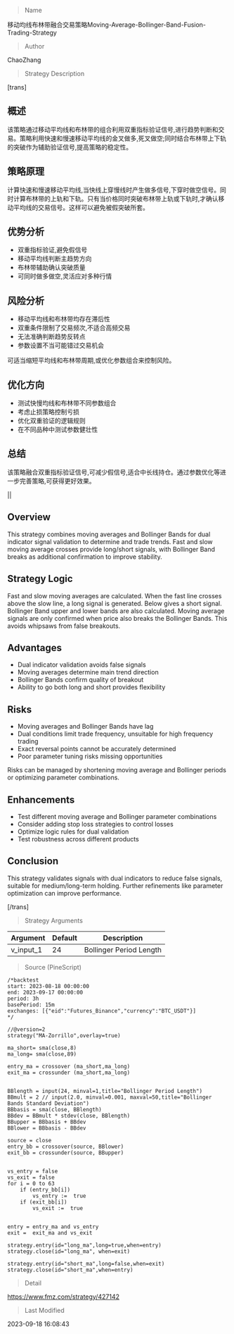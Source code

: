 
> Name

移动均线布林带融合交易策略Moving-Average-Bollinger-Band-Fusion-Trading-Strategy

> Author

ChaoZhang

> Strategy Description

[trans]

## 概述

该策略通过移动平均线和布林带的组合利用双重指标验证信号,进行趋势判断和交易。策略利用快速和慢速移动平均线的金叉做多,死叉做空;同时结合布林带上下轨的突破作为辅助验证信号,提高策略的稳定性。

## 策略原理

计算快速和慢速移动平均线,当快线上穿慢线时产生做多信号,下穿时做空信号。同时计算布林带的上轨和下轨。只有当价格同时突破布林带上轨或下轨时,才确认移动平均线的交易信号。这样可以避免被假突破所套。

## 优势分析

- 双重指标验证,避免假信号
- 移动平均线判断主趋势方向
- 布林带辅助确认突破质量
- 可同时做多做空,灵活应对多种行情

## 风险分析

- 移动平均线和布林带均存在滞后性
- 双重条件限制了交易频次,不适合高频交易
- 无法准确判断趋势反转点
- 参数设置不当可能错过交易机会

可适当缩短平均线和布林带周期,或优化参数组合来控制风险。

## 优化方向

- 测试快慢均线和布林带不同参数组合
- 考虑止损策略控制亏损
- 优化双重验证的逻辑规则
- 在不同品种中测试参数健壮性

## 总结

该策略融合双重指标验证信号,可减少假信号,适合中长线持仓。通过参数优化等进一步完善策略,可获得更好效果。

||

## Overview

This strategy combines moving averages and Bollinger Bands for dual indicator signal validation to determine and trade trends. Fast and slow moving average crosses provide long/short signals, with Bollinger Band breaks as additional confirmation to improve stability. 

## Strategy Logic

Fast and slow moving averages are calculated. When the fast line crosses above the slow line, a long signal is generated. Below gives a short signal. Bollinger Band upper and lower bands are also calculated. Moving average signals are only confirmed when price also breaks the Bollinger Bands. This avoids whipsaws from false breakouts.

## Advantages

- Dual indicator validation avoids false signals
- Moving averages determine main trend direction  
- Bollinger Bands confirm quality of breakout
- Ability to go both long and short provides flexibility

## Risks

- Moving averages and Bollinger Bands have lag
- Dual conditions limit trade frequency, unsuitable for high frequency trading
- Exact reversal points cannot be accurately determined
- Poor parameter tuning risks missing opportunities

Risks can be managed by shortening moving average and Bollinger periods or optimizing parameter combinations.

## Enhancements

- Test different moving average and Bollinger parameter combinations
- Consider adding stop loss strategies to control losses
- Optimize logic rules for dual validation
- Test robustness across different products

## Conclusion

This strategy validates signals with dual indicators to reduce false signals, suitable for medium/long-term holding. Further refinements like parameter optimization can improve performance.

[/trans]

> Strategy Arguments



|Argument|Default|Description|
|----|----|----|
|v_input_1|24|Bollinger Period Length|


> Source (PineScript)

``` pinescript
/*backtest
start: 2023-08-18 00:00:00
end: 2023-09-17 00:00:00
period: 3h
basePeriod: 15m
exchanges: [{"eid":"Futures_Binance","currency":"BTC_USDT"}]
*/

//@version=2
strategy("MA-Zorrillo",overlay=true)

ma_short= sma(close,8)
ma_long= sma(close,89)

entry_ma = crossover (ma_short,ma_long)
exit_ma = crossunder (ma_short,ma_long) 


BBlength = input(24, minval=1,title="Bollinger Period Length")
BBmult = 2 // input(2.0, minval=0.001, maxval=50,title="Bollinger Bands Standard Deviation")
BBbasis = sma(close, BBlength)
BBdev = BBmult * stdev(close, BBlength)
BBupper = BBbasis + BBdev
BBlower = BBbasis - BBdev

source = close
entry_bb = crossover(source, BBlower)
exit_bb = crossunder(source, BBupper)


vs_entry = false
vs_exit = false
for i = 0 to 63
    if (entry_bb[i])
        vs_entry :=  true
    if (exit_bb[i])
        vs_exit :=  true
        

entry = entry_ma and vs_entry
exit =  exit_ma and vs_exit

strategy.entry(id="long_ma",long=true,when=entry)
strategy.close(id="long_ma", when=exit)

strategy.entry(id="short_ma",long=false,when=exit)
strategy.close(id="short_ma",when=entry)

```

> Detail

https://www.fmz.com/strategy/427142

> Last Modified

2023-09-18 16:08:43
